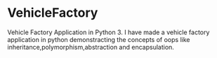 # VehicleFactory
Vehicle Factory Application in Python 3.
I have made a vehicle factory application in python demonstracting the concepts of oops like inheritance,polymorphism,abstraction and encapsulation. 
